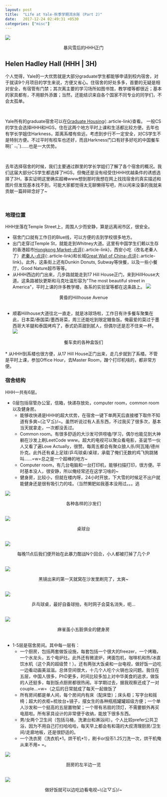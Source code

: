 ```yaml
---
layout: post
title:  "Life at Yale-秋季学期流水账 (Part 2)"
date:   2017-12-24 02:49:31 +0530
categories: ["misc"]
--- 
```


![][hhh]  

<center>暴风雪后的HHH正门</center>


## Helen Hadley Hall (HHH | 3H)
个人觉得，Yale的一大优势就是大部分graduate学生都能够申请到校内宿舍，对于就读9个月项目的学生来说，方便又省心。住宿舍的好处多多，首要的无疑是相对安全，有宿管有门禁；其次离主要的学习场所如图书馆，教学楼等都很近；基本的家具都有，不用额外添置；当然，还能结识来自各个国家不同专业的同学们，不会太孤单。  

 
<br>


Yale所有的graduate宿舍可以在[Graduate Housing]{:.article-link}查看。
一般CS的学生会选择HHH和HGS，住在这两个地方平时上课和生活都比较方便。去年也有学长学姐住Harkness，距离系楼有些远，考虑到步行不一定安全，对CS学生不是特别方便。不过平时有校车也还好，而且Harkness门口有好多好吃的中国餐车啊(¯﹃¯)……也是一大优势。

<br>


去年选择宿舍的时候，我们主要通过群里的学长学姐们了解了各个宿舍的概况。我们这届大部分CS学生都选择了HGS，但俺还是没有经受住HHH优越条件的诱惑选择了3H，事实证明这里确实超棒www想到那时我想在网上找找宿舍的真实描述和图片但发现基本找不到，可能大家都觉得太无聊懒得写吧，所以闲来没事的我就来贡献一篇碎碎念好了~

<br>


### 地理位置
HHH坐落在Temple Street上，周围人少而安静，算是远离闹市区，很安全。


* 宿舍门口就有工作日的Blue线，可以方便的去到学校很多地方。
* 出门走穿过Temple St，就能走到Whitney大道。这里有中国学生们赖以生存的香港超市[Hongkong Market-点评]{:.article-link}，西安小吃（改名老秦人了）[老秦人-点评]{:.article-link}和长城[Great Wall of China-点评]{:.article-link}。此外，这条街上还有Dunkin Donuts, Subway等快餐，以及一些小餐厅，Good Nature超市等等。
* 从HHH西边的门出来，几步路就能走到17 Hill House正门，来到HillHouse大道。这条路被狄更斯和马克吐温形容为"The most beautiful street in America"，平时上课的许多教学楼，各系的实验室等都在这条路上。
![][hh]  


<center>黄昏的Hillhouse Avenue</center>

<br>

* 顺着Hillhouse大道往北一直走，就是冰球场啦，工作日有许多餐车聚集在此，日本菜/泰国菜/墨西哥菜，周三还能吃到限定鳗鱼饭。俺最爱的莫过于墨西哥大羊腿和泰国烤鸡了，泰式奶茶甜到腻人，但偶尔还是忍不住来一杯。
![][cart]  


<center>餐车卖的各种盒饭们</center>

<br>
* 从HHH到系楼也很方便，从17 Hill House正门出来，走几步就到了系楼。不管是平时上课，参加Office Hour，去Master Room，蹭个打印机啥的，都非常方便。

<br>

### 宿舍结构

HHH一共有6层。


* 0层包括宿管办公室，信箱，快递存放处，computer room，common room以及健身房。
	* 能够收快递是HHH的超大优势，在宿舍一键下单两天后直接楼下取件不知道有多爽~\(≧▽≦)/~。虽然听说过有人丢东西，不过我买了很多次，基本当天就拿走，一次都没丢过。
	* Common room。有很多舒适的大沙发可供唠嗑/学习，偶尔也能见到大神躺在沙发上刷LeetCode www。超大的电视可以聚众看电影，圣诞节一伙人又看了遍Love Actually，很赞。每周五都会有聚众狼人杀/阿瓦隆/德州扑克。此外还有桌上足球/乒乓球桌/桌球，承载了俺们无数的鸡飞狗跳猪叫……=w=总之是一个超棒的地方~
	* Computer room，有几台电脑和一台打印机，能够扫描打印，很方便。平时基本没人，很安静，所以俺经常还在这学习啥的~
	* 健身房，比较小，但就在楼内呀，24小时开放，下大雪的时候足不出户就能健身还是很有吸引力的哇。（当然懒肥如我基本没用过。。。逃

![][sofa]  

<center>各种各样的沙发们</center>

<br>

![][ball]  

<center>桌球台</center>

<br>


![][soccer]   

<center>每晚11点后我们便开始在此暴力酣战N个回合，小人都被打掉了几个:P</center>

<br>


![][TV]  

<center>黑镜出来的第一天就窝在沙发里刷完了，太爽~</center>

<br>


![][pingpong]  

<center>乒乓球桌，最好自备球拍，有时网子会莫名消失，呃...</center>

<br>



![][gym]  


<center>麻雀虽小五脏俱全的健身房</center>

<br>

* 1-5层是宿舍房间。其中每一层有：
	* 一个厨房，包括两套做饭设施，每套包括一个很大的freezer，一个烤箱，一个水龙头，五个电炉灶。此外还有微波炉，烤面包机，咖啡机和热/冰直饮水机（这个真的超级赞！）。还有两张大饭桌和一台电视，做好饭一边吃一边看动画美滋滋。总体空间很大，十几个人吃个火锅也没问题。我住在五层，中国人很多，PhD更多，时间比较多加上对中华美食的追求，做饭的人还挺多，每到饭点厨房都很热闹。半学期过去，据我观察还成了一对couple...=w=（之后的日常就成了每天一起做饭了
	* 所有房间都是单人间，每个房间内有床（配床垫）；床头柜；写字台和摇椅；超大的衣柜+梳妆台+镜子，摆女生的各种瓶瓶罐罐超级方便；一个单人沙发和一个挺高的五层置物架；一个带有吊扇的顶灯，不需要额外再买电扇啦。所有家具设计的非常便于收纳，能放下很多东西。
	* 男/女两个卫生间（包括马桶，洗漱台和淋浴间）。个人比较prefer公共卫浴，因为不用自己打扫哈哈哈，每天早上都会有和蔼的大叔清理厨房/卫生间/走廊地板，还是很舒适的。
	* 一个洗衣房（洗衣机\*1，烘干机\*1），刷卡or投币1.25刀洗一次，烘干机俺从来不用= =。

![][kitchen]  

<center>厨房的左半边一览</center>

<br>

![][table]  

<center>做好饭就可以边吃边看电视~\(≧▽≦)/~</center>


[Graduate Housing]:https://housing.yale.edu/graduate-housing
[Hongkong Market-点评]:https://www.dianping.com/review/393814309
[老秦人-点评]:https://www.dianping.com/review/393814180
[Great Wall of China-点评]:https://www.dianping.com/review/393814443

[ball]: /img/yale_fall_2/ball.jpg
[cart]: /img/yale_fall_2/cart.jpg
[kitchen]: /img/yale_fall_2/kitchen.jpg
[pingpong]: /img/yale_fall_2/pingpong.jpg
[soccer]: /img/yale_fall_2/soccer.jpg
[sofa]: /img/yale_fall_2/sofa.jpg
[tree]: /img/yale_fall_2/tree.jpg
[TV]: /img/yale_fall_2/TV.jpg
[gym]: /img/yale_fall_2/gym.jpg
[table]: /img/yale_fall_2/table.jpg
[hhh]: /img/yale_fall_2/hhh.jpg

[hh]: /img/yale_fall_2/hh.jpg
